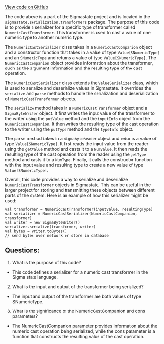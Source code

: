 [View code on GitHub](sigmastate-interpreterhttps://github.com/ScorexFoundation/sigmastate-interpreter/interpreter/shared/src/main/scala/sigmastate/serialization/transformers/NumericCastSerializer.scala)

The code above is a part of the Sigmastate project and is located in the `sigmastate.serialization.transformers` package. The purpose of this code is to provide a serializer for a specific type of transformer called `NumericCastTransformer`. This transformer is used to cast a value of one numeric type to another numeric type. 

The `NumericCastSerializer` class takes in a `NumericCastCompanion` object and a constructor function that takes in a value of type `Value[SNumericType]` and an `SNumericType` and returns a value of type `Value[SNumericType]`. The `NumericCastCompanion` object provides information about the transformer, such as the argument information and the resulting type of the cast operation.

The `NumericCastSerializer` class extends the `ValueSerializer` class, which is used to serialize and deserialize values in Sigmastate. It overrides the `serialize` and `parse` methods to handle the serialization and deserialization of `NumericCastTransformer` objects.

The `serialize` method takes in a `NumericCastTransformer` object and a `SigmaByteWriter` object. It first writes the input value of the transformer to the writer using the `putValue` method and the `inputInfo` object from the `NumericCastCompanion`. It then writes the resulting type of the cast operation to the writer using the `putType` method and the `typeInfo` object.

The `parse` method takes in a `SigmaByteReader` object and returns a value of type `Value[SNumericType]`. It first reads the input value from the reader using the `getValue` method and casts it to a `NumValue`. It then reads the resulting type of the cast operation from the reader using the `getType` method and casts it to a `NumType`. Finally, it calls the constructor function with the input value and resulting type to create a new value of type `Value[SNumericType]`.

Overall, this code provides a way to serialize and deserialize `NumericCastTransformer` objects in Sigmastate. This can be useful in the larger project for storing and transmitting these objects between different parts of the system. Here is an example of how this serializer might be used:

```
val transformer = NumericCastTransformer(inputValue, resultingType)
val serializer = NumericCastSerializer(NumericCastCompanion, transformer)
val writer = new SigmaByteWriter()
serializer.serialize(transformer, writer)
val bytes = writer.toBytes()
// send bytes over network or store in database
```
## Questions: 
 1. What is the purpose of this code?
- This code defines a serializer for a numeric cast transformer in the Sigma state language.

2. What is the input and output of the transformer being serialized?
- The input and output of the transformer are both values of type SNumericType.

3. What is the significance of the NumericCastCompanion and cons parameters?
- The NumericCastCompanion parameter provides information about the numeric cast operation being serialized, while the cons parameter is a function that constructs the resulting value of the cast operation.